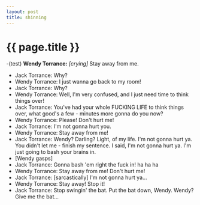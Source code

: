 ```yaml
---
layout: post
title: shinning
---
```


# {{ page.title }}

-(test) **Wendy Torrance:** *[crying]* Stay away from me.
- Jack Torrance: Why?
- Wendy Torrance: I just wanna go back to my room!
- Jack Torrance: Why?
- Wendy Torrance: Well, I'm very confused, and I just need time to think things over!
- Jack Torrance: You've had your whole FUCKING LIFE to think things over, what good's a few - minutes more gonna do you now?
- Wendy Torrance: Please! Don't hurt me!
- Jack Torrance: I'm not gonna hurt you.
- Wendy Torrance: Stay away from me!
- Jack Torrance: Wendy? Darling? Light, of my life. I'm not gonna hurt ya. You didn't let me - finish my sentence. I said, I'm not gonna hurt ya. I'm just going to bash your brains in.
- [Wendy gasps]
- Jack Torrance: Gonna bash 'em right the fuck in! ha ha ha
- Wendy Torrance: Stay away from me! Don't hurt me!
- Jack Torrance: [sarcastically] I'm not gonna hurt ya...
- Wendy Torrance: Stay away! Stop it!
- Jack Torrance: Stop swingin' the bat. Put the bat down, Wendy. Wendy? Give me the bat...

